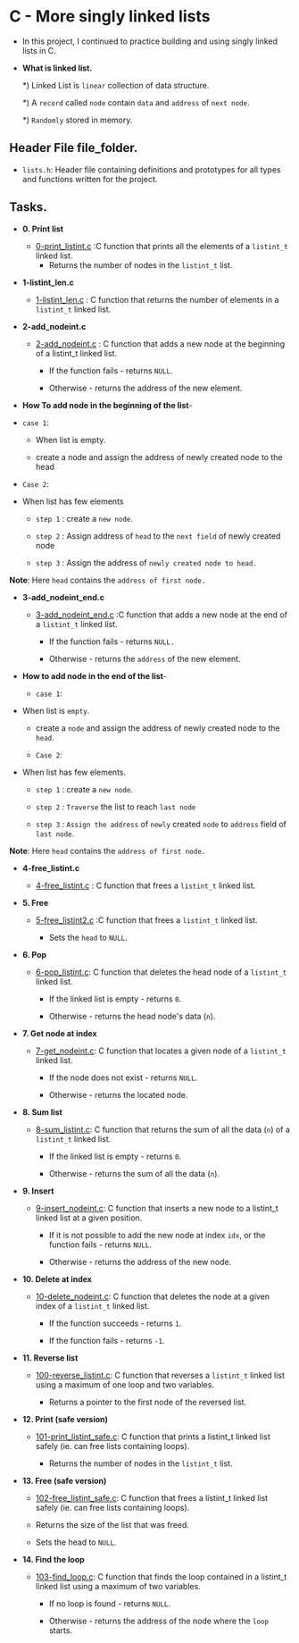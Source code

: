 # C - More singly linked lists

- In this project, I continued to practice building and using singly linked lists in C.

- **What is linked list.**	

	*) Linked List is `linear` collection of data structure.

	*) A `record` called `node` contain `data` and `address` of `next node`.

	*) `Randomly` stored in memory.
## Header File file_folder.

- `lists.h`: Header file containing definitions and prototypes for all types and functions written for the project.

## Tasks.
* **0. Print list**
  * [0-print_listint.c](https://github.com/Caren-Koroeny/alx-low_level_programming/blob/master/0x13-more_singly_linked_lists/0-print_listint.c) :C function that prints all the elements of a `listint_t` linked list.
    * Returns the number of nodes in the `listint_t` list. 

* **1-listint_len.c**
  * [1-listint_len.c](https://github.com/Caren-Koroeny/alx-low_level_programming/blob/master/0x13-more_singly_linked_lists/1-listint_len.c) :  C function that returns the number of elements in a `listint_t` linked list.

* **2-add_nodeint.c**
  * [2-add_nodeint.c](https://github.com/Caren-Koroeny/alx-low_level_programming/blob/master/0x13-more_singly_linked_lists/2-add_nodeint.c) : C function that adds a new node at the beginning of a listint_t linked list.
    
    * If the function fails - returns `NULL`.

    * Otherwise - returns the address of the new element.

* **How To add node in the beginning of the list**-
 
 * `case 1`:

	* When list is empty.

	* create a node and assign the address of newly created node to the head

 * `Case 2`: 

* When list has few elements

	* `step 1` : create a `new node`. 

	* `step 2` : Assign address of `head` to the `next field` of newly created node

	* `step 3` : Assign the address of `newly created node to head.`
	
**Note**: Here `head` contains the `address of first node.`

* **3-add_nodeint_end.c**
  * [3-add_nodeint_end.c](https://github.com/Caren-Koroeny/alx-low_level_programming/blob/master/0x13-more_singly_linked_lists/3-add_nodeint_end.c) :C function that adds a new node at the end of a `listint_t` linked list.

	* If the function fails - returns `NULL.`
	
	* Otherwise - returns the `address` of the new element.

* **How to add node in the end of the list**-

	* `case 1`: 

* When list is `empty`.
	
	* create a `node` and assign the address of newly created node to the `head`.

	* `Case 2`:

* When list has few elements.

	* `step 1` : create a `new node`.
 
	* `step 2` : `Traverse` the list to reach `last node`

	* `step 3` : `Assign the address` of `newly` created `node` to `address` field of `last node`.
	
**Note**: Here `head` contains the `address of first node.`

* **4-free_listint.c**
  * [4-free_listint.c](https://github.com/Caren-Koroeny/alx-low_level_programming/blob/master/0x13-more_singly_linked_lists/4-free_listint.c) : C function that frees a `listint_t` linked list.

* **5. Free**
  * [5-free_listint2.c](https://github.com/Caren-Koroeny/alx-low_level_programming/blob/master/0x13-more_singly_linked_lists/5-free_listint2.c) :C function that frees a `listint_t` linked list.
    
    * Sets the `head` to `NULL`.

* **6. Pop**
  * [6-pop_listint.c](https://github.com/Caren-Koroeny/alx-low_level_programming/blob/master/0x13-more_singly_linked_lists/6-pop_listint.c): C function that deletes the head node of a `listint_t` linked list.

    * If the linked list is empty - returns `0`.

    * Otherwise - returns the head node's data (`n`).

* **7. Get node at index**
  * [7-get_nodeint.c](https://github.com/Caren-Koroeny/alx-low_level_programming/blob/master/0x13-more_singly_linked_lists/7-get_nodeint.c): C function that locates a given node of a `listint_t` linked list.

    * If the node does not exist - returns `NULL`.

    * Otherwise - returns the located node.

* **8. Sum list**
  * [8-sum_listint.c](https://github.com/Caren-Koroeny/alx-low_level_programming/blob/master/0x13-more_singly_linked_lists/8-sum_listint.c): C function that returns the sum of all the data (`n`) of a `listint_t` linked list. 

    * If the linked list is empty - returns `0`.

    * Otherwise - returns the sum of all the data (`n`).

* **9. Insert**
  * [9-insert_nodeint.c](https://github.com/Caren-Koroeny/alx-low_level_programming/blob/master/0x13-more_singly_linked_lists/9-insert_nodeint.c): C function that inserts a new node to a listint_t linked list at a given position.

    * If it is not possible to add the new node at index `idx`, or the function fails - returns `NULL`.

    * Otherwise - returns the address of the new node.

* **10. Delete at index**
  * [10-delete_nodeint.c](https://github.com/Caren-Koroeny/alx-low_level_programming/blob/master/0x13-more_singly_linked_lists/10-delete_nodeint.c): C function that deletes the node at a given index of a `listint_t` linked list.

    * If the function succeeds - returns `1`.
 
    * If the function fails - returns `-1`.

* **11. Reverse list**
  * [100-reverse_listint.c](https://github.com/Caren-Koroeny/alx-low_level_programming/blob/master/0x13-more_singly_linked_lists/100-reverse_listint.c): C function that reverses a `listint_t` linked list using a maximum of one loop and two variables.
   
    * Returns a pointer to the first node of the reversed list.

* **12. Print (safe version)**
  * [101-print_listint_safe.c](https://github.com/Caren-Koroeny/alx-low_level_programming/blob/master/0x13-more_singly_linked_lists/101-print_listint_safe.c):  C function that prints a listint_t linked list safely (ie. can free lists containing loops).
  
    * Returns the number of nodes in the `listint_t` list.

* **13. Free (safe version)**
  * [102-free_listint_safe.c](https://github.com/Caren-Koroeny/alx-low_level_programming/blob/master/0x13-more_singly_linked_lists/102-free_listint_safe.c): C function that frees a listint_t linked list safely (ie. can free lists containing loops).
 
   * Returns the size of the list that was freed.
 
   * Sets the head to `NULL`.

* **14. Find the loop**
  * [103-find_loop.c](https://github.com/Caren-Koroeny/alx-low_level_programming/blob/master/0x13-more_singly_linked_lists/103-find_loop.c):  C function that finds the loop contained in a listint_t linked list using a maximum of two variables.

    * If no loop is found - returns `NULL`.

    * Otherwise - returns the address of the node where the `loop` starts.
